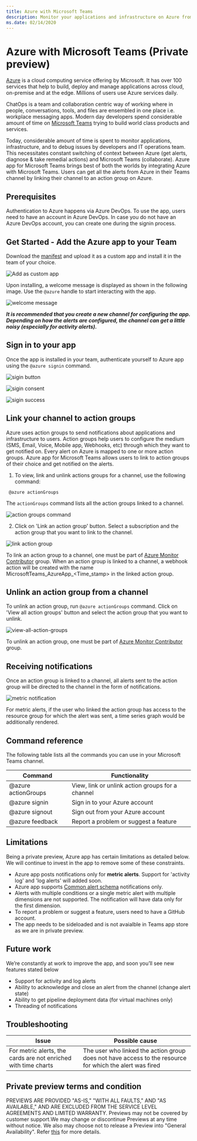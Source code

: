 ```yaml
---
title: Azure with Microsoft Teams
description: Monitor your applications and infrastructure on Azure from Microsoft Teams
ms.date: 02/14/2020
---
```


# Azure with Microsoft Teams (Private preview)
[Azure](https://azure.microsoft.com/) is a cloud computing service offering by Microsoft. It has over 100 services that help to build, deploy and manage applications across cloud, on-premise and at the edge. Millions of users use Azure services daily.

ChatOps is a team and collaboration centric way of working where in people, conversations, tools, and files are ensembled in one place i.e. workplace messaging apps. Modern day developers spend considerable amount of time on [Microsoft Teams](https://products.office.com/microsoft-teams/group-chat-software) trying to build world class products and services. 


Today, considerable amount of time is spent to monitor applications, infrastructure, and to debug issues by developers and IT operations team. This necessitates constant switching of context between Azure (get alerts, diagnose & take remedial actions) and Microsoft Teams (collaborate). Azure app for Microsoft Teams brings best of both the worlds by integrating Azure with Microsoft Teams. Users can get all the alerts from Azure in their Teams channel by linking their channel to an action group on Azure. 

## Prerequisites 
Authentication to Azure happens via Azure DevOps. To use the app, users need to have an account in Azure DevOps. In case you do not have an Azure DevOps account, you can create one during the signin process.

## Get Started - Add the Azure app to your Team
Download the [manifest](https://github.com/microsoft/AzureAppForMicrosoftTeams/blob/master/manifest.zip) and upload it as a custom app and install it in the team of your choice. 

 ![Add as custom app](./teams/add-as-custom-app.png)

Upon installing, a welcome message is displayed as shown in the following image. Use the ``@azure`` handle to start interacting with the app.

 ![welcome message](./teams/welcome-message.png)
 

**_It is recommended that you create a new channel for configuring the app. Depending on how the alerts are configured, the channel can get a little noisy (especially for activity alerts)._**

## Sign in to your app

Once the app is installed in your team, authenticate yourself to Azure app using the ``@azure signin`` command.

 ![sigin button](./teams/signin-button.png)
 
 ![sigin consent](./teams/signin-consent.png)
 
 ![sigin success](./teams/signin-success.png)


## Link your channel to action groups 
Azure uses action groups to send notifications about applications and infrastructure to users. Action groups help users to configure the medium (SMS, Email, Voice, Mobile app, Webhooks, etc) through which they want to get notified on. Every alert on Azure is mapped to one or more action groups. Azure app for Microsoft Teams allows users to link to action groups of their choice and get notified on the alerts.

1. To view, link and unlink actions groups for a channel, use the following command:

  ```
   @azure actionGroups
  ```
  The `actionGroups` command lists all the action groups linked to a channel. 

 ![action groups command](./teams/action-groups-command.png)

2. Click on 'Link an action group' button. Select a subscription and the action group that you want to link to the channel.

 ![link action group](./teams/link-action-group.png)

  To link an action group to a channel, one must be part of [Azure Monitor Contributor](https://docs.microsoft.com/en-us/azure/azure-monitor/platform/roles-permissions-security#monitoring-contributor) group. When an action group is linked to a channel, a webhook action will be created with the name MicrosoftTeams_AzureApp_<Time_stamp> in the linked action group. 

## Unlink an action group from a channel
To unlink an action group, run `@azure actionGroups` command. Click on 'View all action groups' button and select the action group that you want to unlink.

 ![view-all-action-groups](./teams/view-all-action-groups.png)

To unlink an action group, one must be part of [Azure Monitor Contributor](https://docs.microsoft.com/en-us/azure/azure-monitor/platform/roles-permissions-security#monitoring-contributor) group. 

## Receiving notifications
Once an action group is linked to a channel, all alerts sent to the action group will be directed to the channel in the form of notifications.

 ![metric notification](./teams/metric-notification.png)

For metric alerts, if the user who linked the action group has access to the resource group for which the alert was sent, a time series graph would be additionally rendered.

## Command reference

The following table lists all the commands you can use in your Microsoft Teams channel.

|Command	| Functionality |
| -------------------- |----------------|
| @azure actionGroups	| View,  link or unlink action groups for a channel |
| @azure signin	| Sign in to your Azure account |
| @azure signout	| Sign out from your Azure account |
| @azure feedback	| Report a problem or suggest a feature |

## Limitations
Being a private preview, Azure app has certain limitations as detailed below. We will continue to invest in the app to remove some of these constraints.

  * Azure app posts notifications only for **metric alerts**. Support for 'activity log' and 'log alerts' will added soon.
  *  Azure app supports [Common alert schema](https://docs.microsoft.com/en-us/azure/azure-monitor/platform/alerts-common-schema)  notifications only.
  * Alerts with multiple conditions or a single metric alert with multiple dimensions are not supported. The notification will have data only for the first dimension. 
  * To report a problem or suggest a feature, users need to have a GitHub account.
  * The app needs to be sideloaded and is not avaialble in Teams app store as we are in private preview. 

## Future work
We’re constantly at work to improve the app, and soon you’ll see new features stated below

  * Support for activity and log alerts
  * Ability to acknowledge and close an alert from the channel (change alert state)
  * Ability to get pipeline deployment data (for virtual machines only)
  * Threading of notifications

## Troubleshooting

|Issue	| Possible cause |
| -------------------- |----------------|
| For metric alerts, the cards are not enriched with time charts	|The user who linked the action group does not have access to the resource for which the alert was fired |

## Private preview terms and condition
PREVIEWS ARE PROVIDED "AS-IS," "WITH ALL FAULTS," AND "AS AVAILABLE," AND ARE EXCLUDED FROM THE SERVICE LEVEL AGREEMENTS AND LIMITED WARRANTY. Previews may not be covered by customer support.We may change or discontinue Previews at any time without notice. We also may choose not to release a Preview into "General Availability". Refer [this](https://azure.microsoft.com/en-us/support/legal/preview-supplemental-terms/) for more details.

